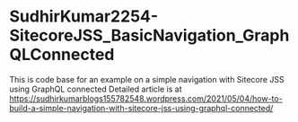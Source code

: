 # SudhirKumar2254-SitecoreJSS_BasicNavigation_GraphQLConnected
This is code base for an example on a simple navigation with Sitecore JSS using GraphQL connected
Detailed article is at https://sudhirkumarblogs155782548.wordpress.com/2021/05/04/how-to-build-a-simple-navigation-with-sitecore-jss-using-graphql-connected/
